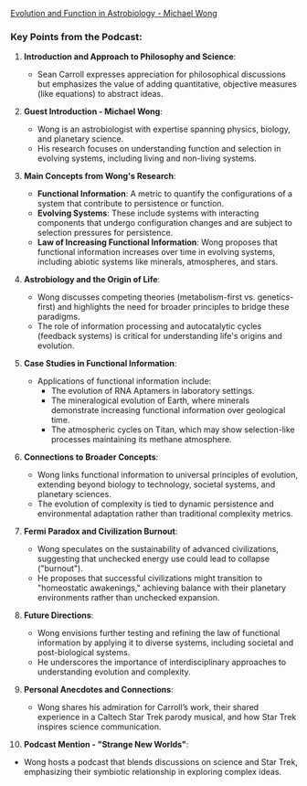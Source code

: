 [Evolution and Function in Astrobiology - Michael Wong](https://www.youtube.com/watch?v=yo5WxtoS5WY)

### Key Points from the Podcast:

1. **Introduction and Approach to Philosophy and Science**:
   - Sean Carroll expresses appreciation for philosophical discussions but emphasizes the value of adding quantitative, objective measures (like equations) to abstract ideas.

2. **Guest Introduction - Michael Wong**:
   - Wong is an astrobiologist with expertise spanning physics, biology, and planetary science.
   - His research focuses on understanding function and selection in evolving systems, including living and non-living systems.

3. **Main Concepts from Wong's Research**:
   - **Functional Information**: A metric to quantify the configurations of a system that contribute to persistence or function.
   - **Evolving Systems**: These include systems with interacting components that undergo configuration changes and are subject to selection pressures for persistence.
   - **Law of Increasing Functional Information**: Wong proposes that functional information increases over time in evolving systems, including abiotic systems like minerals, atmospheres, and stars.

4. **Astrobiology and the Origin of Life**:
   - Wong discusses competing theories (metabolism-first vs. genetics-first) and highlights the need for broader principles to bridge these paradigms.
   - The role of information processing and autocatalytic cycles (feedback systems) is critical for understanding life's origins and evolution.

5. **Case Studies in Functional Information**:
   - Applications of functional information include:
     - The evolution of RNA Aptamers in laboratory settings.
     - The mineralogical evolution of Earth, where minerals demonstrate increasing functional information over geological time.
     - The atmospheric cycles on Titan, which may show selection-like processes maintaining its methane atmosphere.

6. **Connections to Broader Concepts**:
   - Wong links functional information to universal principles of evolution, extending beyond biology to technology, societal systems, and planetary sciences.
   - The evolution of complexity is tied to dynamic persistence and environmental adaptation rather than traditional complexity metrics.

7. **Fermi Paradox and Civilization Burnout**:
   - Wong speculates on the sustainability of advanced civilizations, suggesting that unchecked energy use could lead to collapse ("burnout").
   - He proposes that successful civilizations might transition to "homeostatic awakenings," achieving balance with their planetary environments rather than unchecked expansion.

8. **Future Directions**:
   - Wong envisions further testing and refining the law of functional information by applying it to diverse systems, including societal and post-biological systems.
   - He underscores the importance of interdisciplinary approaches to understanding evolution and complexity.

9. **Personal Anecdotes and Connections**:
   - Wong shares his admiration for Carroll’s work, their shared experience in a Caltech Star Trek parody musical, and how Star Trek inspires science communication.

10. **Podcast Mention - "Strange New Worlds"**:
   - Wong hosts a podcast that blends discussions on science and Star Trek, emphasizing their symbiotic relationship in exploring complex ideas.